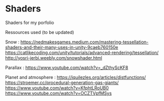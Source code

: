 # Shaders

Shaders for my porfolio



Ressources used (to be updated)

Snow : https://nedmakesgames.medium.com/mastering-tessellation-shaders-and-their-many-uses-in-unity-9caeb760150e
https://catlikecoding.com/unity/tutorials/advanced-rendering/tessellation/
http://yosri-jerbi.weebly.com/snowshader.html

Parallax : 
https://www.youtube.com/watch?v=_dZthyScKF8

Planet and atmosphere : 
https://iquilezles.org/articles/distfunctions/
https://stroemer.cc/procedural-generation-gas-giants/
https://www.youtube.com/watch?v=KfphtLRoUB0
https://www.youtube.com/watch?v=OCZTVpfMSys
